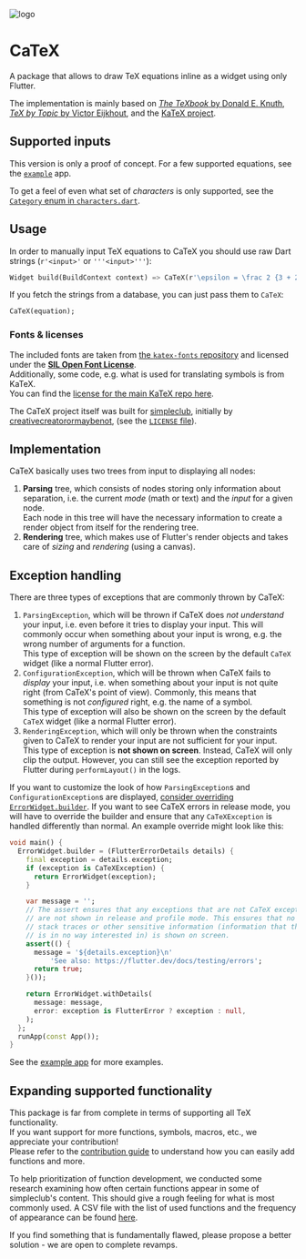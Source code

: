 ![logo][]

# CaTeX

A package that allows to draw TeX equations inline as a widget using only Flutter.

The implementation is mainly based on [*The TeXbook* by Donald E. Knuth][TeXbook], 
[*TeX by Topic* by Victor Eijkhout][TeX by Topic], and the [KaTeX project][KaTeX GitHub].

## Supported inputs

This version is only a proof of concept. For a few supported equations, 
see the [`example`][example] app.

To get a feel of even what set of *characters* is only supported, see the 
[`Category` enum in `characters.dart`][categories].

## Usage

In order to manually input TeX equations to CaTeX you should use 
raw Dart strings (`r'<input>'` or `'''<input>'''`):

```dart
Widget build(BuildContext context) => CaTeX(r'\epsilon = \frac 2 {3 + 2}');
```

If you fetch the strings from a database, you can just pass them to `CaTeX`:

```dart
CaTeX(equation);
```

### Fonts & licenses

The included fonts are taken from [the `katex-fonts` repository][katex-fonts] and licensed under 
the [**SIL Open Font License**][fonts license].  
Additionally, some code, e.g. what is used for translating symbols is from KaTeX.  
You can find the [license for the main KaTeX repo here][KaTeX license].

The CaTeX project itself was built for [simpleclub][], initially by 
[creativecreatorormaybenot][], (see the [`LICENSE` file][license]).

## Implementation

CaTeX basically uses two trees from input to displaying all nodes:

1. **Parsing** tree, which consists of nodes storing only information about separation, i.e. 
   the current *mode* (math or text) and the *input* for a given node.  
   Each node in this tree will have the necessary information to create 
   a render object from itself for the rendering tree.
1. **Rendering** tree, which makes use of Flutter's render objects and takes care 
   of *sizing* and *rendering* (using a canvas).

## Exception handling

There are three types of exceptions that are commonly thrown by CaTeX:

1. `ParsingException`, which will be thrown if CaTeX does *not understand* your input, i.e.
   even before it tries to display your input. This will commonly occur when something about
   your input is wrong, e.g. the wrong number of arguments for a function.  
   This type of exception will be shown on the screen by the default `CaTeX` widget 
   (like a normal Flutter error).
1. `ConfigurationException`, which will be thrown when CaTeX fails to *display* your input, i.e.
   when something about your input is not quite right (from CaTeX's point of view).
   Commonly, this means that something is not *configured* right, e.g. the name of a symbol.  
   This type of exception will also be shown on the screen by the default `CaTeX` widget 
   (like a normal Flutter error).
1. `RenderingException`, which will only be thrown when the constraints given to CaTeX to render
   your input are not sufficient for your input.  
   This type of exception is **not shown on screen**. Instead, CaTeX will only clip the output.
   However, you can still see the exception reported by Flutter during `performLayout()` 
   in the logs.

If you want to customize the look of how `ParsingException`s and `ConfigurationException`s are
displayed, [consider overriding `ErrorWidget.builder`](https://flutter.dev/docs/testing/errors).
If you want to see CaTeX errors in release mode, you will have to override the builder and ensure
that any `CaTeXException` is handled differently than normal. An example override might look like
this:

```dart
void main() {
  ErrorWidget.builder = (FlutterErrorDetails details) {
    final exception = details.exception;
    if (exception is CaTeXException) {
      return ErrorWidget(exception);
    }

    var message = '';
    // The assert ensures that any exceptions that are not CaTeX exceptions
    // are not shown in release and profile mode. This ensures that no
    // stack traces or other sensitive information (information that the user
    // is in no way interested in) is shown on screen.
    assert(() {
      message = '${details.exception}\n'
          'See also: https://flutter.dev/docs/testing/errors';
      return true;
    }());

    return ErrorWidget.withDetails(
      message: message,
      error: exception is FlutterError ? exception : null,
    );
  };
  runApp(const App());
}
```

See the [example app](https://github.com/simpleclub/CaTeX/tree/master/example) for more examples.

## Expanding supported functionality

This package is far from complete in terms of supporting all TeX functionality.  
If you want support for more functions, symbols, macros, etc., we appreciate your contribution!  
Please refer to the [contribution guide][contributing] 
to understand how you can easily add functions and more.

To help prioritization of function development, we conducted some research examining how often 
certain functions appear in some of simpleclub's content. 
This should give a rough feeling for what is most commonly used. A CSV file with the list of 
used functions and the frequency of appearance can be found [here][function_frequency].

If you find something that is fundamentally flawed, please propose a better solution - 
we are open to complete revamps.

[//]: # (a list of all links used in this document)

[logo]: https://i.imgur.com/6DvWz3S.png
[example]: https://github.com/simpleclub/CaTeX/blob/master/example/README.md
[categories]: https://github.com/simpleclub/CaTeX/blob/master/lib/src/lookup/characters.dart
[license]: https://github.com/simpleclub/CaTeX/blob/master/LICENSE
[contributing]: https://github.com/simpleclub/CaTeX/blob/master/CONTRIBUTING.md
[TeXbook]: http://www.ctex.org/documents/shredder/src/texbook.pdf
[TeX by Topic]: http://texdoc.net/texmf-dist/doc/plain/texbytopic/TeXbyTopic.pdf
[KaTeX GitHub]: https://github.com/KaTeX/KaTeX
[katex-fonts]: https://github.com/KaTeX/katex-fonts/tree/feee984b451fea029d921ea0d41b917f56c8b7f6
[fonts license]: https://scripts.sil.org/cms/scripts/page.php?site_id=nrsi&id=OFL
[KaTeX license]: https://github.com/KaTeX/KaTeX/blob/b14197d9c9052d937dc789e1ac492bcdcdde5599/LICENSE
[creativecreatorormaybenot]: https://github.com/creativecreatorormaybenot
[simpleclub]: https://github.com/simpleclub
[function_frequency]: https://github.com/simpleclub/CaTeX/blob/master/function_prioritization.csv
